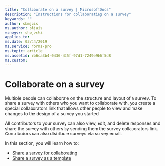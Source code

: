 ```yaml
---
title: "Collaborate on a survey | MicrosoftDocs"
description: "Instructions for collaborating on a survey"
keywords: ""
author: sbmjais
ms.author: shjais
manager: shujoshi
applies_to: 
ms.date: 03/14/2019
ms.service: forms-pro
ms.topic: article
ms.assetid: db6ca3b4-0436-435f-97d1-7249e9b6f5d8
ms.custom: 
---
```


# Collaborate on a survey



Multiple people can collaborate on the structure and layout of a survey. To share a survey with others who you want to collaborate with,  you create a special collaborators link that allows other people to view and make changes to the design of a survey you started. 

All contributors to your survey can also view, edit, and delete responses and share the survey with others by sending them the survey collaborators link. Contributors can also distribute surveys via survey email.

In this section, you will learn how to:

- [Share a survey for collaborating](share-survey-collaborate.md)  
- [Share a survey as a template](share-survey-template.md) 

